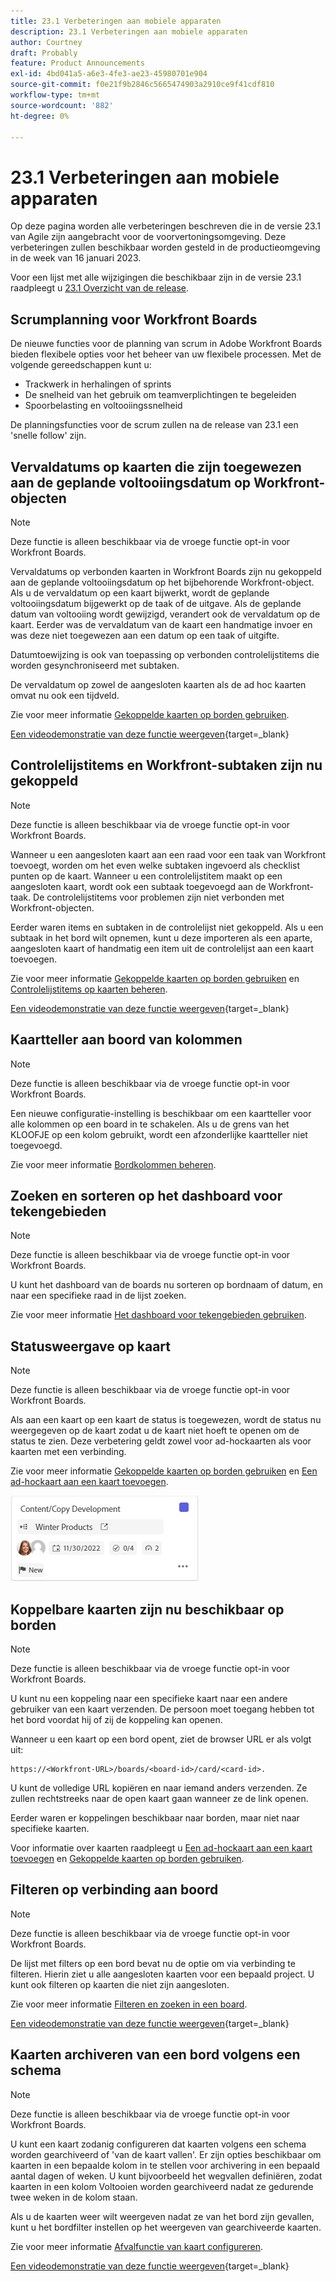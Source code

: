 ```yaml
---
title: 23.1 Verbeteringen aan mobiele apparaten
description: 23.1 Verbeteringen aan mobiele apparaten
author: Courtney
draft: Probably
feature: Product Announcements
exl-id: 4bd041a5-a6e3-4fe3-ae23-45980701e904
source-git-commit: f0e21f9b2846c5665474903a2910ce9f41cdf810
workflow-type: tm+mt
source-wordcount: '882'
ht-degree: 0%

---
```


# 23.1 Verbeteringen aan mobiele apparaten

Op deze pagina worden alle verbeteringen beschreven die in de versie 23.1 van Agile zijn aangebracht voor de voorvertoningsomgeving. Deze verbeteringen zullen beschikbaar worden gesteld in de productieomgeving in de week van 16 januari 2023.

Voor een lijst met alle wijzigingen die beschikbaar zijn in de versie 23.1 raadpleegt u [23.1 Overzicht van de release](/help/quicksilver/product-announcements/product-releases/23.1-release-activity/23-1-release-overview.md).

## Scrumplanning voor Workfront Boards

De nieuwe functies voor de planning van scrum in Adobe Workfront Boards bieden flexibele opties voor het beheer van uw flexibele processen. Met de volgende gereedschappen kunt u:

* Trackwerk in herhalingen of sprints
* De snelheid van het gebruik om teamverplichtingen te begeleiden
* Spoorbelasting en voltooiingssnelheid

De planningsfuncties voor de scrum zullen na de release van 23.1 een &#39;snelle follow&#39; zijn.

## Vervaldatums op kaarten die zijn toegewezen aan de geplande voltooiingsdatum op Workfront-objecten

>[!NOTE]
>
>Deze functie is alleen beschikbaar via de vroege functie opt-in voor Workfront Boards.

Vervaldatums op verbonden kaarten in Workfront Boards zijn nu gekoppeld aan de geplande voltooiingsdatum op het bijbehorende Workfront-object. Als u de vervaldatum op een kaart bijwerkt, wordt de geplande voltooiingsdatum bijgewerkt op de taak of de uitgave. Als de geplande datum van voltooiing wordt gewijzigd, verandert ook de vervaldatum op de kaart. Eerder was de vervaldatum van de kaart een handmatige invoer en was deze niet toegewezen aan een datum op een taak of uitgifte.

Datumtoewijzing is ook van toepassing op verbonden controlelijstitems die worden gesynchroniseerd met subtaken.

De vervaldatum op zowel de aangesloten kaarten als de ad hoc kaarten omvat nu ook een tijdveld.

Zie voor meer informatie [Gekoppelde kaarten op borden gebruiken](/help/quicksilver/agile/get-started-with-boards/connected-cards.md).

[Een videodemonstratie van deze functie weergeven](https://video.tv.adobe.com/v/3411952/){target=_blank}

## Controlelijstitems en Workfront-subtaken zijn nu gekoppeld

>[!NOTE]
>
>Deze functie is alleen beschikbaar via de vroege functie opt-in voor Workfront Boards.

Wanneer u een aangesloten kaart aan een raad voor een taak van Workfront toevoegt, worden om het even welke subtaken ingevoerd als checklist punten op de kaart. Wanneer u een controlelijstitem maakt op een aangesloten kaart, wordt ook een subtaak toegevoegd aan de Workfront-taak. De controlelijstitems voor problemen zijn niet verbonden met Workfront-objecten.

Eerder waren items en subtaken in de controlelijst niet gekoppeld. Als u een subtaak in het bord wilt opnemen, kunt u deze importeren als een aparte, aangesloten kaart of handmatig een item uit de controlelijst aan een kaart toevoegen.

Zie voor meer informatie [Gekoppelde kaarten op borden gebruiken](/help/quicksilver/agile/get-started-with-boards/connected-cards.md) en [Controlelijstitems op kaarten beheren](/help/quicksilver/agile/get-started-with-boards/manage-checklist-items.md).

[Een videodemonstratie van deze functie weergeven](https://video.tv.adobe.com/v/3411951/){target=_blank}

## Kaartteller aan boord van kolommen

>[!NOTE]
>
>Deze functie is alleen beschikbaar via de vroege functie opt-in voor Workfront Boards.

Een nieuwe configuratie-instelling is beschikbaar om een kaartteller voor alle kolommen op een board in te schakelen. Als u de grens van het KLOOFJE op een kolom gebruikt, wordt een afzonderlijke kaartteller niet toegevoegd.

Zie voor meer informatie [Bordkolommen beheren](/help/quicksilver/agile/get-started-with-boards/manage-board-columns.md).

## Zoeken en sorteren op het dashboard voor tekengebieden

>[!NOTE]
>
>Deze functie is alleen beschikbaar via de vroege functie opt-in voor Workfront Boards.

U kunt het dashboard van de boards nu sorteren op bordnaam of datum, en naar een specifieke raad in de lijst zoeken.

Zie voor meer informatie [Het dashboard voor tekengebieden gebruiken](/help/quicksilver/agile/get-started-with-boards/use-boards-page.md).

## Statusweergave op kaart

>[!NOTE]
>
>Deze functie is alleen beschikbaar via de vroege functie opt-in voor Workfront Boards.

Als aan een kaart op een kaart de status is toegewezen, wordt de status nu weergegeven op de kaart zodat u de kaart niet hoeft te openen om de status te zien. Deze verbetering geldt zowel voor ad-hockaarten als voor kaarten met een verbinding.

Zie voor meer informatie [Gekoppelde kaarten op borden gebruiken](/help/quicksilver/agile/get-started-with-boards/connected-cards.md) en [Een ad-hockaart aan een kaart toevoegen](/help/quicksilver/agile/get-started-with-boards/add-card-to-board.md).

![status op kaart](/help/quicksilver/product-announcements/product-releases/assets/boards-connected-card-details-110922.png)

## Koppelbare kaarten zijn nu beschikbaar op borden

>[!NOTE]
>
>Deze functie is alleen beschikbaar via de vroege functie opt-in voor Workfront Boards.

U kunt nu een koppeling naar een specifieke kaart naar een andere gebruiker van een kaart verzenden. De persoon moet toegang hebben tot het bord voordat hij of zij de koppeling kan openen.

Wanneer u een kaart op een bord opent, ziet de browser URL er als volgt uit:

```
https://<Workfront-URL>/boards/<board-id>/card/<card-id>. 
```

U kunt de volledige URL kopiëren en naar iemand anders verzenden. Ze zullen rechtstreeks naar de open kaart gaan wanneer ze de link openen.

Eerder waren er koppelingen beschikbaar naar borden, maar niet naar specifieke kaarten.

Voor informatie over kaarten raadpleegt u [Een ad-hockaart aan een kaart toevoegen](/help/quicksilver/agile/get-started-with-boards/add-card-to-board.md) en [Gekoppelde kaarten op borden gebruiken](/help/quicksilver/agile/get-started-with-boards/connected-cards.md).

## Filteren op verbinding aan boord

>[!NOTE]
>
>Deze functie is alleen beschikbaar via de vroege functie opt-in voor Workfront Boards.

De lijst met filters op een bord bevat nu de optie om via verbinding te filteren. Hierin ziet u alle aangesloten kaarten voor een bepaald project. U kunt ook filteren op kaarten die niet zijn aangesloten.

Zie voor meer informatie [Filteren en zoeken in een board](/help/quicksilver/agile/get-started-with-boards/filter-search-in-board.md).

[Een videodemonstratie van deze functie weergeven](https://video.tv.adobe.com/v/3412381/){target=_blank}

## Kaarten archiveren van een bord volgens een schema

>[!NOTE]
>
>Deze functie is alleen beschikbaar via de vroege functie opt-in voor Workfront Boards.

U kunt een kaart zodanig configureren dat kaarten volgens een schema worden gearchiveerd of &#39;van de kaart vallen&#39;. Er zijn opties beschikbaar om kaarten in een bepaalde kolom in te stellen voor archivering in een bepaald aantal dagen of weken. U kunt bijvoorbeeld het wegvallen definiëren, zodat kaarten in een kolom Voltooien worden gearchiveerd nadat ze gedurende twee weken in de kolom staan.

Als u de kaarten weer wilt weergeven nadat ze van het bord zijn gevallen, kunt u het bordfilter instellen op het weergeven van gearchiveerde kaarten.

Zie voor meer informatie [Afvalfunctie van kaart configureren](/help/quicksilver/agile/use-boards-agile-planning-tools/configure-card-falloff.md).

[Een videodemonstratie van deze functie weergeven](https://video.tv.adobe.com/v/3412323/){target=_blank}

